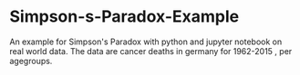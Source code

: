 # Simpson-s-Paradox-Example
An example for Simpson's Paradox with python and jupyter notebook on real world data.
The data are cancer deaths in germany for 1962-2015 , per agegroups.
